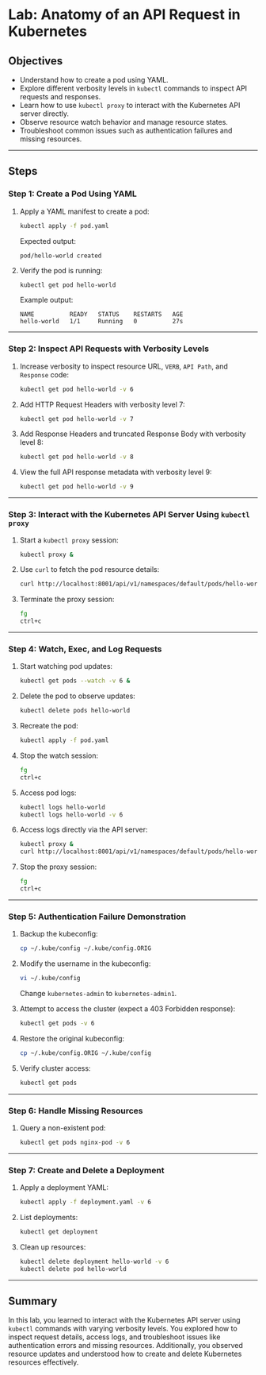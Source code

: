 # Lab: Anatomy of an API Request in Kubernetes

## Objectives

- Understand how to create a pod using YAML.
- Explore different verbosity levels in `kubectl` commands to inspect API requests and responses.
- Learn how to use `kubectl proxy` to interact with the Kubernetes API server directly.
- Observe resource watch behavior and manage resource states.
- Troubleshoot common issues such as authentication failures and missing resources.

---

## Steps

### Step 1: Create a Pod Using YAML
1. Apply a YAML manifest to create a pod:
   ```bash
   kubectl apply -f pod.yaml
   ```
   Expected output:
   ```
   pod/hello-world created
   ```

2. Verify the pod is running:
   ```bash
   kubectl get pod hello-world
   ```
   Example output:
   ```
   NAME          READY   STATUS    RESTARTS   AGE
   hello-world   1/1     Running   0          27s
   ```

---

### Step 2: Inspect API Requests with Verbosity Levels
1. Increase verbosity to inspect resource URL, `VERB`, `API Path`, and `Response` code:
   ```bash
   kubectl get pod hello-world -v 6
   ```

2. Add HTTP Request Headers with verbosity level 7:
   ```bash
   kubectl get pod hello-world -v 7
   ```

3. Add Response Headers and truncated Response Body with verbosity level 8:
   ```bash
   kubectl get pod hello-world -v 8
   ```

4. View the full API response metadata with verbosity level 9:
   ```bash
   kubectl get pod hello-world -v 9
   ```

---

### Step 3: Interact with the Kubernetes API Server Using `kubectl proxy`
1. Start a `kubectl proxy` session:
   ```bash
   kubectl proxy &
   ```

2. Use `curl` to fetch the pod resource details:
   ```bash
   curl http://localhost:8001/api/v1/namespaces/default/pods/hello-world | head -n 10
   ```

3. Terminate the proxy session:
   ```bash
   fg
   ctrl+c
   ```

---

### Step 4: Watch, Exec, and Log Requests
1. Start watching pod updates:
   ```bash
   kubectl get pods --watch -v 6 &
   ```

2. Delete the pod to observe updates:
   ```bash
   kubectl delete pods hello-world
   ```

3. Recreate the pod:
   ```bash
   kubectl apply -f pod.yaml
   ```

4. Stop the watch session:
   ```bash
   fg
   ctrl+c
   ```

5. Access pod logs:
   ```bash
   kubectl logs hello-world
   kubectl logs hello-world -v 6
   ```

6. Access logs directly via the API server:
   ```bash
   kubectl proxy &
   curl http://localhost:8001/api/v1/namespaces/default/pods/hello-world/log
   ```

7. Stop the proxy session:
   ```bash
   fg
   ctrl+c
   ```

---

### Step 5: Authentication Failure Demonstration
1. Backup the kubeconfig:
   ```bash
   cp ~/.kube/config ~/.kube/config.ORIG
   ```

2. Modify the username in the kubeconfig:
   ```bash
   vi ~/.kube/config
   ```
   Change `kubernetes-admin` to `kubernetes-admin1`.

3. Attempt to access the cluster (expect a 403 Forbidden response):
   ```bash
   kubectl get pods -v 6
   ```

4. Restore the original kubeconfig:
   ```bash
   cp ~/.kube/config.ORIG ~/.kube/config
   ```

5. Verify cluster access:
   ```bash
   kubectl get pods
   ```

---

### Step 6: Handle Missing Resources
1. Query a non-existent pod:
   ```bash
   kubectl get pods nginx-pod -v 6
   ```

---

### Step 7: Create and Delete a Deployment
1. Apply a deployment YAML:
   ```bash
   kubectl apply -f deployment.yaml -v 6
   ```

2. List deployments:
   ```bash
   kubectl get deployment
   ```

3. Clean up resources:
   ```bash
   kubectl delete deployment hello-world -v 6
   kubectl delete pod hello-world
   ```

---

## Summary

In this lab, you learned to interact with the Kubernetes API server using `kubectl` commands with varying verbosity levels. You explored how to inspect request details, access logs, and troubleshoot issues like authentication errors and missing resources. Additionally, you observed resource updates and understood how to create and delete Kubernetes resources effectively.
